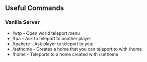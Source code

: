 ## Useful Commands

### Vanilla Server
- /wtp - Open world teleport menu
- /tpa <player username> - Ask to teleport to another player
- /tpahere <player username> - Ask player to teleport to you:
- /sethome <home name> - Creates a home that you can teleport to with /home
- /home - Teleports to a home created with /sethome
  
